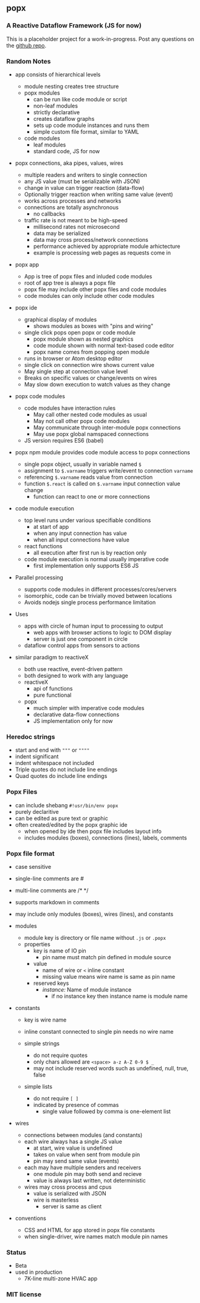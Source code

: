 ## popx

### A Reactive Dataflow Framework (JS for now)

This is a placeholder project for a work-in-progress.  Post any questions on the [github repo](https://github.com/mark-hahn/popx).

### Random Notes
- app consists of hierarchical levels
  - module nesting creates tree structure
  - popx modules
    - can be run like code module or script
    - non-leaf modules
    - strictly declarative
    - creates dataflow graphs
    - sets up code module instances and runs them
    - simple custom file format, similar to YAML
  - code modules
    - leaf modules
    - standard code, JS for now
    
    
- popx connections, aka pipes, values, wires
  - multiple readers and writers to single connection
  - any JS value (must be serializable with JSON)
  - change in value can trigger reaction (data-flow)
  - Optionally trigger reaction when writing same value (event)
  - works across processes and networks
  - connections are totally asynchronous
    - no callbacks
  - traffic rate is not meant to be high-speed
    - millisecond rates not microsecond
    - data may be serialized
    - data may cross process/network connections
    - performance achieved by appropriate module arhictecture
    - example is processing web pages as requests come in

      
- popx app
  - App is tree of popx files and inluded code modules
  - root of app tree is always a popx file
  - popx file may include other popx files and code modules
  - code modules can only include other code modules


- popx ide
  - graphical display of modules
    - shows modules as boxes with "pins and wiring"
  - single click pops open popx or code module
    - popx module shown as nested graphics
    - code module shown with normal text-based code editor
    - popx name comes from popping open module
  - runs in browser or Atom desktop editor
  - single click on connection wire shows current value
  - May single step at connection value level
  - Breaks on specific values or change/events on wires
  - May slow down execution to watch values as they change


- popx code modules
  - code modules have interaction rules
    - May call other nested code modules as usual
    - May not call other popx code modules
    - May communicate through inter-module popx connections
    - May use popx global namspaced connections
  - JS version requires ES6 (babel)
    
    
- popx npm module provides code module access to popx connections
  - single popx object, usually in variable named `$`
  - assignment to `$.varname` triggers write/event to connection `varname`
  - referencing `$.varname` reads value from connection
  - function `$.react` is called on `$.varname` input connection value change
    - function can react to one or more connections
    
    
- code module execution
  - top level runs under various specifiable conditions
    - at start of app
    - when any input connection has value
    - when all input connections have value
  - react functions
    - all execution after first run is by reaction only
  - code module execution is normal usually imperative code
    - first implementation only supports ES6 JS


- Parallel processing
  - supports code modules in different processes/cores/servers
  - isomorphic, code can be trivially moved between locations
  - Avoids nodejs single process performance limitation


- Uses
  - apps with circle of human input to processing to output
    - web apps with browser actions to logic to DOM display
    - server is just one component in circle
  - dataflow control apps from sensors to actions


- similar paradigm to reactiveX
  - both use reactive, event-driven pattern
  - both designed to work with any language
  - reactiveX
    - api of functions
    - pure functional
  - popx 
    - much simpler with imperative code modules
    - declarative data-flow connections
    - JS implementation only for now

### Heredoc strings
  - start and end with `"""` or `""""`
  - indent significant
  - indent whitespace not included
  - Triple quotes do not include line endings
  - Quad quotes do include line endings

### Popx Files
  - can include shebang `#!usr/bin/env popx`
  - purely declaritive
  - can be edited as pure text or graphic
  - often created/edited by the popx graphic ide
    - when opened by ide then popx file includes layout info
    - includes modules (boxes), connections (lines), labels, comments

### Popx file format
  - case sensitive
  - single-line comments are #
  - multi-line comments are /* */
  - supports markdown in comments
  - may include only modules (boxes), wires (lines), and constants
  
  - modules
    - module key is directory or file name without `.js` or `.popx`
    - properties
      - key is name of IO pin
        - pin name must match pin defined in module source
      - value
        - name of wire or `<` inline constant
        - missing value means wire name is same as pin name
      - reserved keys
        - *instance:* Name of module instance
          - if no instance key then instance name is module name
          
  - constants
    - key is wire name
    - inline constant connected to single pin needs no wire name


    - simple strings
        - do not require quotes
        - only chars allowed are `<space> a-z A-Z 0-9 $ _`
        - may not include reserved words such as undefined, null, true, false
        
        
    - simple lists
      - do not require `[ ]`
      - indicated by presence of commas
        - single value followed by comma is one-element list

  - wires
    - connections between modules (and constants)
    - each wire always has a single JS value
      - at start, wire value is undefined
      - takes on value when sent from module pin
      - pin may send same value (events)
    - each may have multiple senders and receivers
      - one module pin may both send and recieve
      - value is always last written, not deterministic
    - wires may cross process and cpus
      - value is serialized with JSON
      - wire is masterless
        - server is same as client

  - conventions
    - CSS and HTML for app stored in popx file constants
    - when single-driver, wire names match module pin names
          
          
    
    
### Status
  - Beta
  - used in production
    - 7K-line multi-zone HVAC app
  
### MIT license

